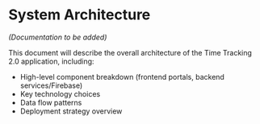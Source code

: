 # System Architecture

*(Documentation to be added)*

This document will describe the overall architecture of the Time Tracking 2.0 application, including:

*   High-level component breakdown (frontend portals, backend services/Firebase)
*   Key technology choices
*   Data flow patterns
*   Deployment strategy overview 